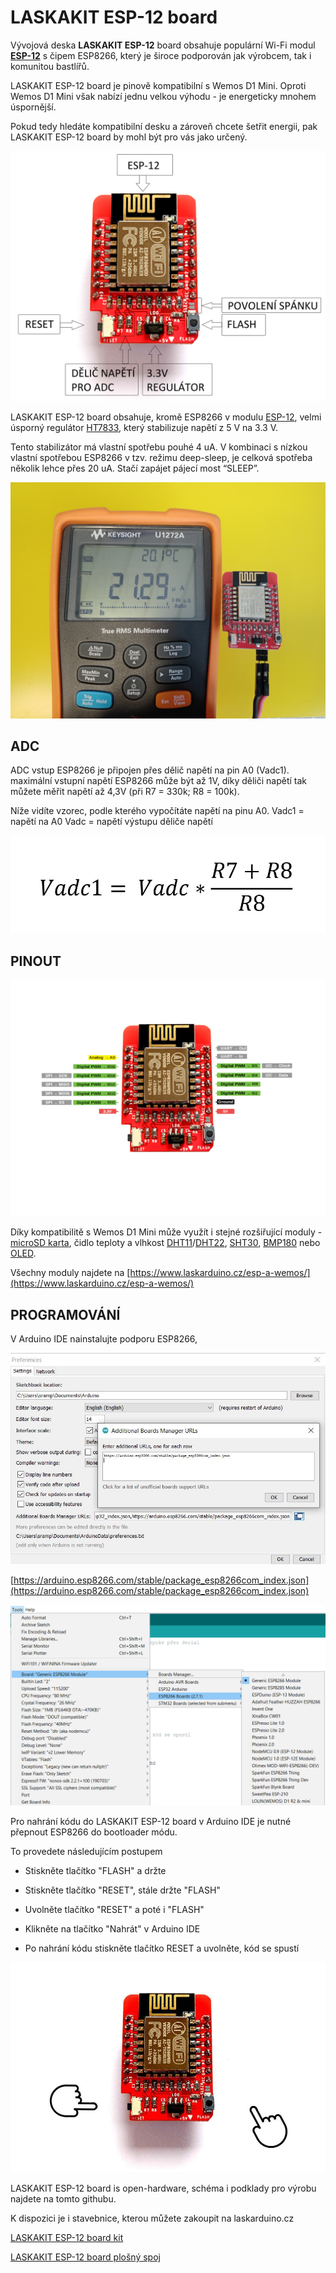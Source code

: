 # LASKAKIT ESP-12 board

Vývojová deska **LASKAKIT ESP-12** board obsahuje populární Wi-Fi modul **[ESP-12](https://www.laskarduino.cz/ai-thinker-esp-12e-esp8266-wifi-modul/)** s čipem ESP8266, který je široce podporován jak výrobcem, tak i komunitou bastlířů.

LASKAKIT ESP-12 board je pinově kompatibilní s Wemos D1 Mini. Oproti Wemos D1 Mini však nabízí jednu velkou výhodu - je energeticky mnohem úspornější.

Pokud tedy hledáte kompatibilní desku a zároveň chcete šetřit energii, pak LASKAKIT ESP-12 board by mohl být pro vás jako určený.

![LASKAKIT ESP-12 board description](https://github.com/LasKKit/ESP12-Board/blob/main/img/LASKKIT_ESP-12_board_popis.jpg)

LASKAKIT ESP-12 board obsahuje, kromě ESP8266 v modulu [ESP-12](https://www.laskarduino.cz/ai-thinker-esp-12e-esp8266-wifi-modul/), velmi úsporný regulátor [HT7833](https://www.laskarduino.cz/holtek-ht7833-3-3v-0-5a-stabilizator--sot-89/), který stabilizuje napětí z 5 V na 3.3 V.  
  
Tento stabilizátor má vlastní spotřebu pouhé 4 uA. V kombinaci s nízkou vlastní spotřebou ESP8266 v tzv. režimu deep-sleep, je celková spotřeba několik lehce přes 20 uA. Stačí zapájet pájecí most “SLEEP”.

![LASKAKIT ESP-12 board deepsleep current](https://github.com/LasKKit/ESP12-Board/blob/main/img/LASKKIT_ESP-12_board_deepsleep.jpg)

## ADC
ADC vstup ESP8266 je připojen přes dělič napětí na pin A0 (Vadc1). maximální vstupní napětí ESP8266 může být až 1V, díky děliči napětí tak můžete měřit napětí až 4,3V (při R7 = 330k; R8 = 100k).

Níže vidíte vzorec, podle kterého vypočítáte napětí na pinu A0.
Vadc1 = napětí na A0
Vadc = napětí výstupu děliče napětí

![LASKAKIT ESP-12 board ADC voltage divider](https://github.com/LasKKit/ESP12-Board/blob/main/img/LASKKIT_ESP-12_board_adc.JPG)

## PINOUT

![LASKAKIT ESP-12 board pinout](https://github.com/LasKKit/ESP12-Board/blob/main/img/LASKKIT_ESP-12_board_pinout.jpg)


Díky kompatibilitě s Wemos D1 Mini může využít i stejné rozšiřující moduly - [microSD karta](https://www.laskarduino.cz/wemos-d1-mini-microsd-shield/), čidlo teploty a vlhkost [DHT11](https://www.laskarduino.cz/wemos-d1-mini-dht11-shield/)/[DHT22](https://www.laskarduino.cz/wemos-d1-mini-dht22-shield/), [SHT30](https://www.laskarduino.cz/wemos-d1-mini-sht30-shield--i2c/), [BMP180](https://www.laskarduino.cz/wemos-d1-mini-bmp180-shield/) nebo [OLED](https://www.laskarduino.cz/wemos-d1-mini-64x48-oled-displej-shield--i2c/).

Všechny moduly najdete na [https://www.laskarduino.cz/esp-a-wemos/](https://www.laskarduino.cz/esp-a-wemos/)

## PROGRAMOVÁNÍ
V Arduino IDE nainstalujte podporu ESP8266,

![LASKAKIT ESP-12 board Arduino IDE](https://github.com/LasKKit/ESP12-Board/blob/main/img/LASKKIT_ESP-12_board_Preference.jpg)

[https://arduino.esp8266.com/stable/package_esp8266com_index.json](https://arduino.esp8266.com/stable/package_esp8266com_index.json)

![LASKAKIT ESP-12 board Arduino IDE](https://github.com/LasKKit/ESP12-Board/blob/main/img/LASKKIT_ESP-12_board_Generic_ESP8266_Module.png)

Pro nahrání kódu do LASKAKIT ESP-12 board v Arduino IDE je nutné přepnout ESP8266 do bootloader módu.

To provedete následujícím postupem

-   Stiskněte tlačítko "FLASH" a držte
    
-   Stiskněte tlačítko "RESET", stále držte "FLASH"
    
-   Uvolněte tlačítko "RESET" a poté i "FLASH"
    
-   Klikněte na tlačítko "Nahrát" v Arduino IDE
    
-   Po nahrání kódu stiskněte tlačítko RESET a uvolněte, kód se spustí

![LASKAKIT ESP-12 board Arduino IDE](https://github.com/LasKKit/ESP12-Board/blob/main/img/LASKKIT_ESP-12_board_gif.gif)

LASKAKIT ESP-12 board is open-hardware, schéma i podklady pro výrobu najdete na tomto githubu.

K dispozici je i stavebnice, kterou můžete zakoupit na laskarduino.cz

[LASKAKIT ESP-12 board kit](https://www.laskarduino.cz/laskkit-esp-12-board)

[LASKAKIT ESP-12 board plošný spoj](https://www.laskarduino.cz/laskkit-esp-12-board--plosny-spoj)

